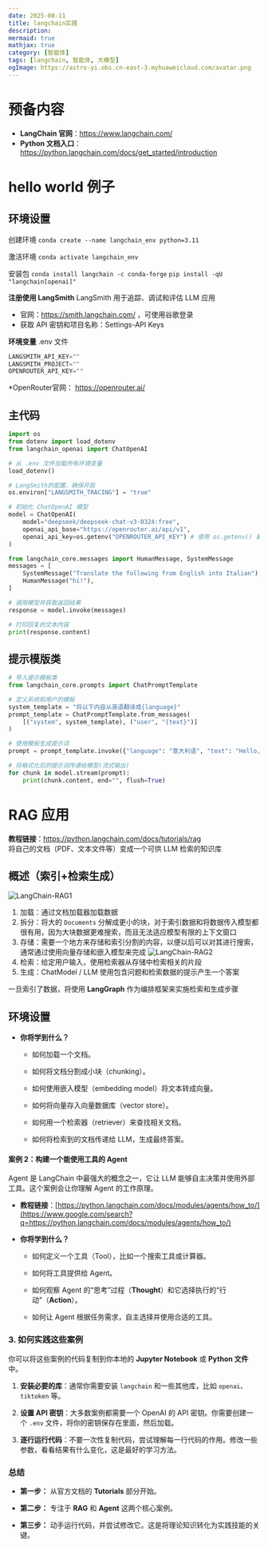 ```yaml
---
date: 2025-08-11
title: langchain实践
description: 
mermaid: true
mathjax: true
category: [智能体]
tags: [langchain, 智能体, 大模型]
ogImage: https://astro-yi.obs.cn-east-3.myhuaweicloud.com/avatar.png
---
```


# 预备内容

- **LangChain 官网**：https://www.langchain.com/
- **Python 文档入口**：https://python.langchain.com/docs/get_started/introduction

# hello world 例子
## 环境设置
创建环境
`conda create --name langchain_env python=3.11`

激活环境
`conda activate langchain_env`

安装包
`conda install langchain -c conda-forge`
`pip install -qU "langchain[openai]"`

**注册使用 LangSmith**
LangSmith 用于追踪、调试和评估 LLM 应用    
- 官网：https://smith.langchain.com/ ，可使用谷歌登录
- 获取 API 密钥和项目名称：Settings-API Keys

**环境变量**
.env 文件
```python
LANGSMITH_API_KEY=""
LANGSMITH_PROJECT=""
OPENROUTER_API_KEY=""
```
*OpenRouter官网： https://openrouter.ai/

## 主代码
```python
import os
from dotenv import load_dotenv
from langchain_openai import ChatOpenAI

# 从 .env 文件加载所有环境变量
load_dotenv()

# LangSmith的配置，确保开启
os.environ["LANGSMITH_TRACING"] = "true"

# 初始化 ChatOpenAI 模型
model = ChatOpenAI(
    model="deepseek/deepseek-chat-v3-0324:free",
    openai_api_base="https://openrouter.ai/api/v1",
    openai_api_key=os.getenv("OPENROUTER_API_KEY") # 使用 os.getenv() 更安全
)

from langchain_core.messages import HumanMessage, SystemMessage
messages = [
    SystemMessage("Translate the following from English into Italian"),
    HumanMessage("hi!"),
]

# 调用模型并获取返回结果
response = model.invoke(messages)

# 打印回复的文本内容
print(response.content)
```

## 提示模版类
```python
# 导入提示模板类
from langchain_core.prompts import ChatPromptTemplate

# 定义系统和用户的模板
system_template = "将以下内容从英语翻译成{language}"
prompt_template = ChatPromptTemplate.from_messages(
    [("system", system_template), ("user", "{text}")]
)

# 使用模板生成提示词
prompt = prompt_template.invoke({"language": "意大利语", "text": "Hello, world!"})

# 将格式化后的提示词传递给模型(流式输出)
for chunk in model.stream(prompt):
    print(chunk.content, end="", flush=True)
```

# RAG 应用

**教程链接**：https://python.langchain.com/docs/tutorials/rag  
将自己的文档（PDF、文本文件等）变成一个可供 LLM 检索的知识库

## 概述（索引+检索生成）
![LangChain-RAG1](/pic/langchain实践/LangChain-RAG1.png)  
1. 加载：通过文档加载器加载数据
2. 拆分：将大的 `Documents` 分解成更小的块，对于索引数据和将数据传入模型都很有用，因为大块数据更难搜索，而且无法适应模型有限的上下文窗口
3. 存储：需要一个地方来存储和索引分割的内容，以便以后可以对其进行搜索，通常通过使用向量存储和嵌入模型来完成
![LangChain-RAG2](/pic/langchain实践/LangChain-RAG2.png)  
4. 检索：给定用户输入，使用检索器从存储中检索相关的片段
5. 生成：ChatModel / LLM 使用包含问题和检索数据的提示产生一个答案  

一旦索引了数据，将使用 **LangGraph** 作为编排框架来实施检索和生成步骤

## 环境设置


    
- **你将学到什么？**
    
    - 如何加载一个文档。
        
    - 如何将文档分割成小块（chunking）。
        
    - 如何使用嵌入模型（embedding model）将文本转成向量。
        
    - 如何将向量存入向量数据库（vector store）。
        
    - 如何用一个检索器（retriever）来查找相关文档。
        
    - 如何将检索到的文档传递给 LLM，生成最终答案。
        

#### 案例 2：构建一个能使用工具的 Agent

Agent 是 LangChain 中最强大的概念之一，它让 LLM 能够自主决策并使用外部工具。这个案例会让你理解 Agent 的工作原理。

- **教程链接**：[https://python.langchain.com/docs/modules/agents/how_to/](https://www.google.com/search?q=https://python.langchain.com/docs/modules/agents/how_to/)
    
- **你将学到什么？**
    
    - 如何定义一个工具（Tool），比如一个搜索工具或计算器。
        
    - 如何将工具提供给 Agent。
        
    - 如何观察 Agent 的“思考”过程（**Thought**）和它选择执行的“行动”（**Action**）。
        
    - 如何让 Agent 根据任务需求，自主选择并使用合适的工具。
        

### 3. 如何实践这些案例

你可以将这些案例的代码复制到你本地的 **Jupyter Notebook** 或 **Python 文件**中。

1. **安装必要的库**：通常你需要安装 `langchain` 和一些其他库，比如 `openai`、`tiktoken` 等。
    
2. **设置 API 密钥**：大多数案例都需要一个 OpenAI 的 API 密钥。你需要创建一个 `.env` 文件，将你的密钥保存在里面，然后加载。
    
3. **逐行运行代码**：不要一次性复制代码，尝试理解每一行代码的作用。修改一些参数，看看结果有什么变化，这是最好的学习方法。
    

### 总结

- **第一步：** 从官方文档的 **Tutorials** 部分开始。
    
- **第二步：** 专注于 **RAG** 和 **Agent** 这两个核心案例。
    
- **第三步：** 动手运行代码，并尝试修改它。这是将理论知识转化为实践技能的关键。